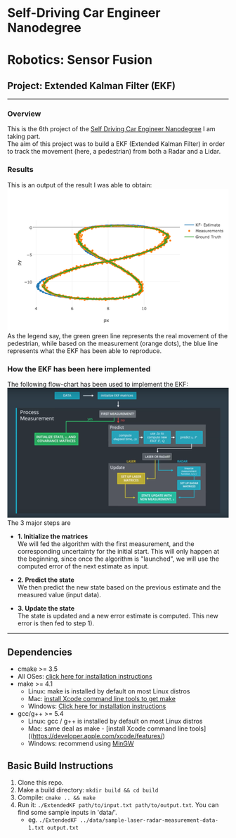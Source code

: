 # Self-Driving Car Engineer Nanodegree
# Robotics: Sensor Fusion
## Project: Extended Kalman Filter (EKF)

---

### Overview
This is the 6th project of the <a href="https://www.udacity.com/course/self-driving-car-engineer-nanodegree--nd013">Self Driving Car Engineer Nanodegree</a> I am taking part. <br>
The aim of this project was to build a EKF (Extended Kalman Filter) in order to track the movement (here, a pedestrian) from both a Radar and a Lidar.

### Results
This is an output of the result I was able to obtain: 
![ekf_flow_chart](./readme_imgs/newplot.png)
As the legend say, the green green line represents the real movement of the pedestrian, while based on the measurement (orange dots), the blue line represents what the EKF has been able to reproduce. 

### How the EKF has been here implemented
The following flow-chart has been used to implement the EKF:
![ekf_flow_chart](./readme_imgs/ekf_flow_chart.png)
The 3 major steps are <br>
  * <b>1. Initialize the matrices</b> <br>
  We will fed the algorithm with the first measurement, and the corresponding uncertainty for the initial start. This will only happen at the beginning, since once the algorithm is "launched", we will use the computed error of the next estimate as input. 


  * <b>2. Predict the state</b> <br>
  We then predict the new state based on the previous estimate and the measured value (input data).


  * <b>3. Update the state</b> <br>
  The state is updated and a new error estimate is computed. This new error is then fed to step 1). 

---

## Dependencies

* cmake >= 3.5
 * All OSes: [click here for installation instructions](https://cmake.org/install/)
* make >= 4.1
  * Linux: make is installed by default on most Linux distros
  * Mac: [install Xcode command line tools to get make](https://developer.apple.com/xcode/features/)
  * Windows: [Click here for installation instructions](http://gnuwin32.sourceforge.net/packages/make.htm)
* gcc/g++ >= 5.4
  * Linux: gcc / g++ is installed by default on most Linux distros
  * Mac: same deal as make - [install Xcode command line tools]((https://developer.apple.com/xcode/features/)
  * Windows: recommend using [MinGW](http://www.mingw.org/)

## Basic Build Instructions

1. Clone this repo.
2. Make a build directory: `mkdir build && cd build`
3. Compile: `cmake .. && make`
4. Run it: `./ExtendedKF path/to/input.txt path/to/output.txt`. You can find
   some sample inputs in 'data/'.
    - eg. `./ExtendedKF ../data/sample-laser-radar-measurement-data-1.txt output.txt`
